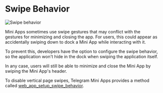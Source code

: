 # Swipe Behavior

![Swipe behavior](/functionality/swipe-behavior.png)

Mini Apps sometimes use swipe gestures that may conflict with the gestures for minimizing and closing the app.
For users, this could appear as accidentally swiping down to dock a Mini App while interacting with it.

To prevent this, developers have the option to configure the swipe behavior,
so the application won't hide in the dock when swiping the application itself.

In any case, users will still be able to minimize and close the Mini App by swiping the Mini App's header.

To disable vertical page swipes, Telegram Mini Apps provides a method
called [web_app_setup_swipe_behavior](methods.md#web-app-setup-swipe-behavior).

